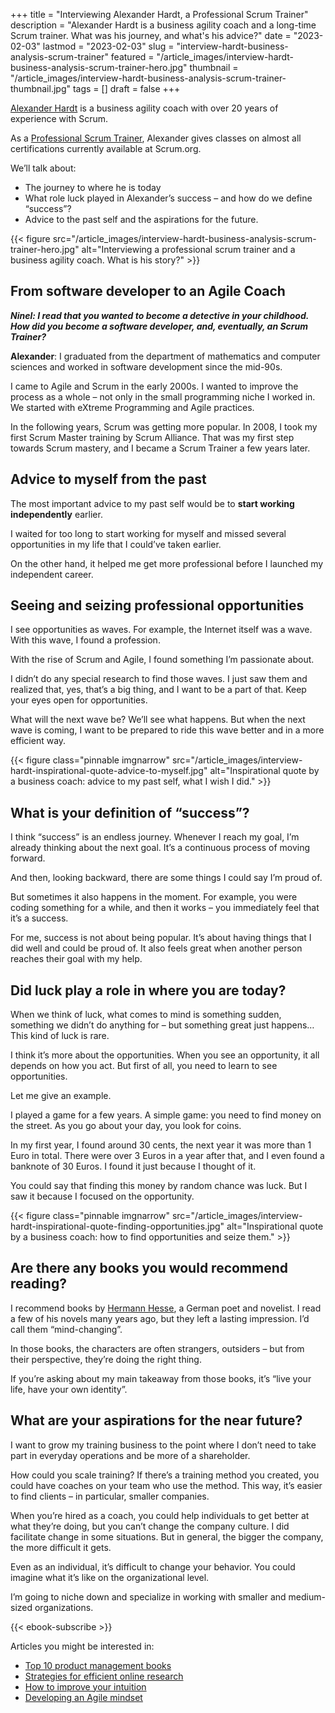 +++
title = "Interviewing Alexander Hardt, a Professional Scrum Trainer"
description = "Alexander Hardt is a business agility coach and a long-time Scrum trainer. What was his journey, and what's his advice?"
date = "2023-02-03"
lastmod = "2023-02-03"
slug = "interview-hardt-business-analysis-scrum-trainer"
featured = "/article_images/interview-hardt-business-analysis-scrum-trainer-hero.jpg"
thumbnail = "/article_images/interview-hardt-business-analysis-scrum-trainer-thumbnail.jpg"
tags = []
draft = false
+++


[Alexander Hardt](https://www.linkedin.com/in/alexhardt23/) is a business agility coach with over 20 years of experience with Scrum.

As a [Professional Scrum Trainer](https://www.scrum.org/alexander-hardt), Alexander gives classes on almost all certifications currently available at Scrum.org.

We’ll talk about:



* The journey to where he is today
* What role luck played in Alexander’s success – and how do we define “success”?
* Advice to the past self and the aspirations for the future.

{{< figure src="/article_images/interview-hardt-business-analysis-scrum-trainer-hero.jpg" alt="Interviewing a professional scrum trainer and a business agility coach. What is his story?" >}}

## From software developer to an Agile Coach

**_Ninel: I read that you wanted to become a detective in your childhood. How did you become a software developer, and, eventually, an Scrum Trainer?_**

**Alexander**: I graduated from the department of mathematics and computer sciences and worked in software development since the mid-90s.

I came to Agile and Scrum in the early 2000s. I wanted to improve the process as a whole – not only in the small programming niche I worked in. We started with eXtreme Programming and Agile practices.

In the following years, Scrum was getting more popular. In 2008, I took my first Scrum Master training by Scrum Alliance. That was my first step towards Scrum mastery, and I became a Scrum Trainer a few years later.


## Advice to myself from the past

The most important advice to my past self would be to **start working independently** earlier.

I waited for too long to start working for myself and missed several opportunities in my life that I could’ve taken earlier.

On the other hand, it helped me get more professional before I launched my independent career.


## Seeing and seizing professional opportunities

I see opportunities as waves. For example, the Internet itself was a wave. With this wave, I found a profession.

With the rise of Scrum and Agile, I found something I’m passionate about.

I didn’t do any special research to find those waves. I just saw them and realized that, yes, that’s a big thing, and I want to be a part of that. Keep your eyes open for opportunities.

What will the next wave be? We’ll see what happens. But when the next wave is coming, I want to be prepared to ride this wave better and in a more efficient way.


{{< figure class="pinnable imgnarrow" src="/article_images/interview-hardt-inspirational-quote-advice-to-myself.jpg" alt="Inspirational quote by a business coach: advice to my past self, what I wish I did." >}}


## What is your definition of “success”?

I think “success” is an endless journey. Whenever I reach my goal, I’m already thinking about the next goal. It’s a continuous process of moving forward.

And then, looking backward, there are some things I could say I’m proud of.

But sometimes it also happens in the moment. For example, you were coding something for a while, and then it works – you immediately feel that it’s a success.

For me, success is not about being popular. It’s about having things that I did well and could be proud of. It also feels great when another person reaches their goal with my help.


## Did luck play a role in where you are today?

When we think of luck, what comes to mind is something sudden, something we didn’t do anything for – but something great just happens… This kind of luck is rare.

I think it’s more about the opportunities. When you see an opportunity, it all depends on how you act. But first of all, you need to learn to see opportunities.

Let me give an example.

I played a game for a few years. A simple game: you need to find money on the street. As you go about your day, you look for coins.

In my first year, I found around 30 cents, the next year it was more than 1 Euro in total. There were over 3 Euros in a year after that, and I even found a banknote of 30 Euros. I found it just because I thought of it.

You could say that finding this money by random chance was luck. But I saw it because I focused on the opportunity.


{{< figure class="pinnable imgnarrow" src="/article_images/interview-hardt-inspirational-quote-finding-opportunities.jpg" alt="Inspirational quote by a business coach: how to find opportunities and seize them." >}}



## Are there any books you would recommend reading?

I recommend books by [Hermann Hesse](https://en.wikipedia.org/wiki/Hermann_Hesse), a German poet and novelist. I read a few of his novels many years ago, but they left a lasting impression. I’d call them “mind-changing”.

In those books, the characters are often strangers, outsiders – but from their perspective, they’re doing the right thing.

If you’re asking about my main takeaway from those books, it’s “live your life, have your own identity”.


## What are your aspirations for the near future?

I want to grow my training business to the point where I don’t need to take part in everyday operations and be more of a shareholder.

How could you scale training? If there’s a training method you created, you could have coaches on your team who use the method. This way, it’s easier to find clients – in particular, smaller companies.

When you’re hired as a coach, you could help individuals to get better at what they’re doing, but you can’t change the company culture. I did facilitate change in some situations. But in general, the bigger the company, the more difficult it gets.

Even as an individual, it’s difficult to change your behavior. You could imagine what it’s like on the organizational level.

I’m going to niche down and specialize in working with smaller and medium-sized organizations.

{{< ebook-subscribe >}}

Articles you might be interested in:



* [Top 10 product management books](/articles/best-product-management-books)
* [Strategies for efficient online research](/articles/online-research-strategy-efficient)
* [How to improve your intuition](/articles/develop-intuition-learning-self-awareness)
* [Developing an Agile mindset](/articles/develop-agile-mindset-guide)
